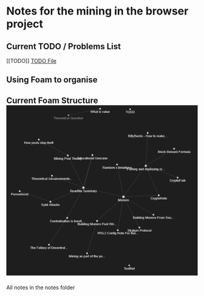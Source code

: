 # Notes for the mining in the browser project
## Current TODO / Problems List
[[TODO]]
[TODO File](./Notes/TODO.md)

Using Foam to organise 
---
Current Foam Structure
![](attachments/foamStruct.png)
---
All notes in the notes folder



